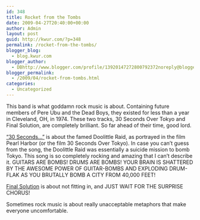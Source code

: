 ```yaml
---
id: 348
title: Rocket from the Tombs
date: 2009-04-27T20:40:00+00:00
author: Admin
layout: post
guid: http://kwur.com/?p=348
permalink: /rocket-from-the-tombs/
blogger_blog:
  - blog.kwur.com
blogger_author:
  - DBhttp://www.blogger.com/profile/13920147272800792372noreply@blogger.com
blogger_permalink:
  - /2009/04/rocket-from-tombs.html
categories:
  - Uncategorized
---
```

<div class="pf-content">
  <p>
    This band is what goddamn rock music is about. Containing future members of Pere Ubu and the Dead Boys, they existed for less than a year in Cleveland, OH, in 1974. These two tracks, 30 Seconds Over Tokyo and Final Solution, are completely brilliant. So far ahead of their time, good lord.
  </p>
  
  <p>
    <a href="http://www.merryswankster.com/mp3/Rocket_From_the_Tombs_30_Seconds_Over_Tokyo.mp3">&#8220;30 Seconds&#8230;&#8221;</a> is about the famed Doolittle Raid, as portrayed in the film Pearl Harbor (or the film 30 Seconds Over Tokyo). In case you can&#8217;t guess from the song, the Doolittle Raid was essentially a suicide mission to bomb Tokyo. This song is so completely rocking and amazing that I can&#8217;t describe it. GUITARS ARE BOMBS! DRUMS ARE BOMBS! YOUR BRAIN IS SHATTERED BY THE AWESOME POWER OF GUITAR-BOMBS AND EXPLODING DRUM-FLAK AS YOU BRUTALLY BOMB A CITY FROM 40,000 FEET!
  </p>
  
  <p>
    <a href="http://boxstr.com/files/4302106_xlcfu/12%20Final%20Solution.mp3">Final Solution</a> is about not fitting in, and JUST WAIT FOR THE SURPRISE CHORUS!
  </p>
  
  <p>
    Sometimes rock music is about really unacceptable metaphors that make everyone uncomfortable.
  </p>
</div>